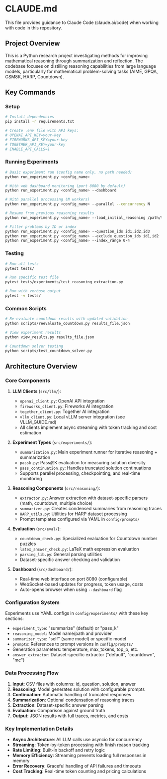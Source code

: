# CLAUDE.md

This file provides guidance to Claude Code (claude.ai/code) when working with code in this repository.

## Project Overview

This is a Python research project investigating methods for improving mathematical reasoning through summarization and reflection. The codebase focuses on distilling reasoning capabilities from large language models, particularly for mathematical problem-solving tasks (AIME, GPQA, GSM8K, HARP, Countdown).

## Key Commands

### Setup
```bash
# Install dependencies
pip install -r requirements.txt

# Create .env file with API keys:
# OPENAI_API_KEY=your-key
# FIREWORKS_API_KEY=your-key  
# TOGETHER_API_KEY=your-key
# ENABLE_API_CALLS=1
```

### Running Experiments
```bash
# Basic experiment run (config name only, no path needed)
python run_experiment.py <config_name>

# With web dashboard monitoring (port 8080 by default)
python run_experiment.py <config_name> --dashboard

# With parallel processing (N workers)
python run_experiment.py <config_name> --parallel --concurrency N

# Resume from previous reasoning results
python run_experiment.py <config_name> --load_initial_reasoning /path/to/previous_results.json

# Filter problems by ID or index
python run_experiment.py <config_name> --question_ids id1,id2,id3
python run_experiment.py <config_name> --exclude_question_ids id1,id2
python run_experiment.py <config_name> --index_range 0-4
```

### Testing
```bash
# Run all tests
pytest tests/

# Run specific test file
pytest tests/experiments/test_reasoning_extraction.py

# Run with verbose output
pytest -v tests/
```

### Common Scripts
```bash
# Re-evaluate countdown results with updated validation
python scripts/reevaluate_countdown.py results_file.json

# View experiment results
python view_results.py results_file.json

# Countdown solver testing
python scripts/test_countdown_solver.py
```

## Architecture Overview

### Core Components

1. **LLM Clients** (`src/llm/`):
   - `openai_client.py`: OpenAI API integration
   - `fireworks_client.py`: Fireworks AI integration  
   - `together_client.py`: Together AI integration
   - `vllm_client.py`: Local vLLM server integration (see VLLM_GUIDE.md)
   - All clients implement async streaming with token tracking and cost estimation

2. **Experiment Types** (`src/experiments/`):
   - `summarization.py`: Main experiment runner for iterative reasoning + summarization
   - `passk.py`: Pass@K evaluation for measuring solution diversity
   - `pass_continuation.py`: Handles truncated solution continuations
   - Supports parallel processing, checkpointing, and real-time monitoring

3. **Reasoning Components** (`src/reasoning/`):
   - `extractor.py`: Answer extraction with dataset-specific parsers (math, countdown, multiple choice)
   - `summarizer.py`: Creates condensed summaries from reasoning traces
   - `HARP_utils.py`: Utilities for HARP dataset processing
   - Prompt templates configured via YAML in `config/prompts/`

4. **Evaluation** (`src/eval/`):
   - `countdown_check.py`: Specialized evaluation for Countdown number puzzles
   - `latex_answer_check.py`: LaTeX math expression evaluation
   - `parsing_lib.py`: General parsing utilities
   - Dataset-specific answer checking and validation

5. **Dashboard** (`src/dashboard/`):
   - Real-time web interface on port 8080 (configurable)
   - WebSocket-based updates for progress, token usage, costs
   - Auto-opens browser when using `--dashboard` flag

### Configuration System

Experiments use YAML configs in `config/experiments/` with these key sections:
- `experiment_type`: "summarize" (default) or "pass_k"
- `reasoning_model`: Model name/path and provider
- `summarizer_type`: "self" (same model) or specific model
- `prompts`: References to prompt versions in `config/prompts/`
- Generation parameters: temperature, max_tokens, top_p, etc.
- `answer_extractor`: Dataset-specific extractor ("default", "countdown", "mc")

### Data Processing Flow

1. **Input**: CSV files with columns: id, question, solution, answer
2. **Reasoning**: Model generates solution with configurable prompts
3. **Continuation**: Automatic handling of truncated responses
4. **Summarization**: Optional condensation of reasoning traces
5. **Extraction**: Dataset-specific answer parsing
6. **Evaluation**: Comparison against ground truth
7. **Output**: JSON results with full traces, metrics, and costs

### Key Implementation Details

- **Async Architecture**: All LLM calls use asyncio for concurrency
- **Streaming**: Token-by-token processing with finish reason tracking
- **Rate Limiting**: Built-in backoff and retry logic
- **Memory Efficiency**: Streaming prevents loading full responses in memory
- **Error Recovery**: Graceful handling of API failures and timeouts
- **Cost Tracking**: Real-time token counting and pricing calculations